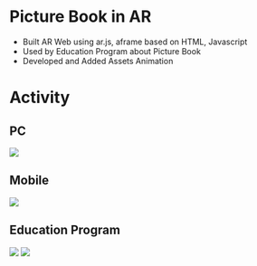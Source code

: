 # Picture Book in AR
+ Built AR Web using ar.js, aframe based on HTML, Javascript
+ Used by Education Program about Picture Book
+ Developed and Added Assets Animation

# Activity
## PC
![](https://velog.velcdn.com/images/reyang/post/6243a0f0-6ffd-422d-b277-c532ebd52201/image.png)

## Mobile
![](https://velog.velcdn.com/images/reyang/post/3344abe5-bcd0-4ab9-9b87-c3302262a9b7/image.png)

## Education Program
![](https://velog.velcdn.com/images/reyang/post/4d139416-d31e-4ea4-97d0-f7227108048d/image.png)
![](https://velog.velcdn.com/images/reyang/post/e7b7cc0a-d35d-4630-95ca-f9e0200200c3/image.png)
